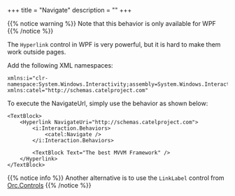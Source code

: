 +++
title = "Navigate" 
description = ""
+++

{{% notice warning %}}
Note that this behavior is only available for WPF
{{% /notice %}}

The `Hyperlink` control in WPF is very powerful, but it is hard to make them work outside pages.

Add the following XML namespaces:

```
xmlns:i="clr-namespace:System.Windows.Interactivity;assembly=System.Windows.Interactivity"
xmlns:catel="http://schemas.catelproject.com"
```

To execute the NavigateUrl, simply use the behavior as shown below:

```
<TextBlock>
    <Hyperlink NavigateUri="http://schemas.catelproject.com">
        <i:Interaction.Behaviors>
            <catel:Navigate />
        </i:Interaction.Behaviors>

        <TextBlock Text="The best MVVM Framework" />
    </Hyperlink>
</TextBlock>
```

{{% notice info %}}
Another alternative is to use the `LinkLabel` control from [Orc.Controls](https://github.com/wildgums/orc.controls)
{{% /notice %}}
